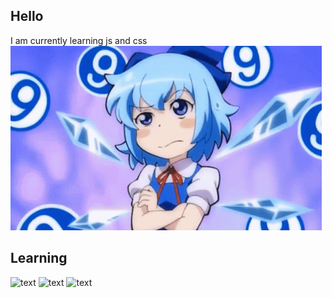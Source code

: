 ## Hello 

I am currently learning js and css
![text](https://github.com/JustANormalThing/justathing/blob/main/cirno.gif)





## Learning
<img src="https://cdn.jsdelivr.net/gh/devicons/devicon/icons/javascript/javascript-original.svg" alt="text" title="title" withd="40" height="40"> <img src="https://cdn.jsdelivr.net/gh/devicons/devicon/icons/css3/css3-original.svg" alt="text" title="title" withd="40" height="40"> <img src="https://cdn.jsdelivr.net/gh/devicons/devicon/icons/html5/html5-original.svg" alt="text" title="title" withd="40" height="40">


<!--
**JustANormalThing/JustANormalThing** is a ✨ _special_ ✨ repository because its `README.md` (this file) appears on your GitHub profile.

Here are some ideas to get you started:

- 🔭 I’m currently working on ...
- 🌱 I’m currently learning ...
- 👯 I’m looking to collaborate on ...
- 🤔 I’m looking for help with ...
- 💬 Ask me about ...
- 📫 How to reach me: ...
- 😄 Pronouns: ...
- ⚡ Fun fact: ...
-->
